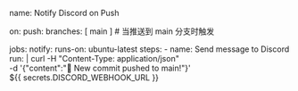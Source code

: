 name: Notify Discord on Push

on:
  push:
    branches: [ main ]   # 当推送到 main 分支时触发

jobs:
  notify:
    runs-on: ubuntu-latest
    steps:
      - name: Send message to Discord
        run: |
          curl -H "Content-Type: application/json" \
               -d '{"content":"🚀 New commit pushed to main!"}' \
               ${{ secrets.DISCORD_WEBHOOK_URL }}

